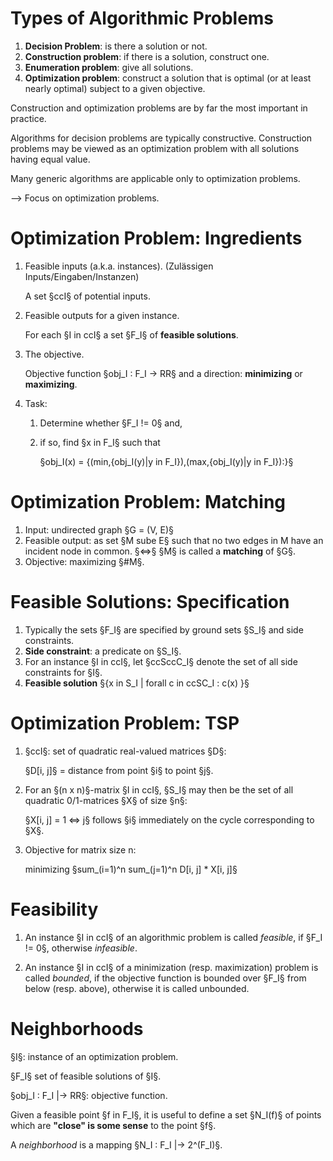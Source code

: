 # Types of Algorithmic Problems

1.  **Decision Problem**: is there a solution or not.
2.  **Construction problem**: if there is a solution, construct one.
3.  **Enumeration problem**: give all solutions.
4.  **Optimization problem**: construct a solution that is optimal (or at least
    nearly optimal) subject to a given objective.

Construction and optimization problems are by far the most important in
practice.

Algorithms for decision problems are typically constructive. Construction
problems may be viewed as an optimization problem with all solutions having
equal value.

Many generic algorithms are applicable only to optimization problems.

--> Focus on optimization problems.

# Optimization Problem: Ingredients

1.  Feasible inputs (a.k.a. instances). (Zulässigen Inputs/Eingaben/Instanzen)

    A set §ccI§ of potential inputs.

2.  Feasible outputs for a given instance.

    For each §I in ccI§ a set §F_I§ of **feasible solutions**.

3.  The objective.

    Objective function §obj_I : F_I -> RR§ and a direction: **minimizing** or
    **maximizing**.

4.  Task:

    1.  Determine whether §F_I != 0§ and,
    2.  if so, find §x in F_I§ such that

        §obj_I(x) = {(min,{obj_I(y)|y in F_I}),(max,{obj_I(y)|y in F_I}):}§

# Optimization Problem: Matching

1. Input: undirected graph §G = (V, E)§
2. Feasible output: as set §M sube E§ such that no two edges in M have an
   incident node in common. §<=>§ §M§ is called a **matching** of §G§.
3. Objective: maximizing §#M§.

# Feasible Solutions: Specification

1. Typically the sets §F_I§ are specified by ground sets §S_I§ and side
   constraints.
2. **Side constraint**: a predicate on §S_I§.
3. For an instance §I in ccI§, let §ccSccC_I§ denote the set of all side
   constraints for §I§.
4. **Feasible solution** §{x in S_I | forall c in ccSC_I : c(x) }§

# Optimization Problem: TSP

1. §ccI§: set of quadratic real-valued matrices §D§:

    §D[i, j]§ = distance from point §i§ to point §j§.

2. For an §(n x n)§-matrix §I in ccI§, §S_I§ may then be the set of all
   quadratic 0/1-matrices §X§ of size §n§:

    §X[i, j] = 1 <=> j§ follows §i§ immediately on the cycle corresponding to
    §X§.

3. Objective for matrix size n:

    minimizing §sum\_(i=1)^n sum\_(j=1)^n D[i, j] \* X[i, j]§

# Feasibility

<!-- prettier-ignore -->
1. An instance §I in ccI§ of an algorithmic problem is called _feasible_, if
   §F_I != 0§, otherwise _infeasible_.

2) An instance §I in ccI§ of a minimization (resp. maximization) problem is
   called _bounded_, if the objective function is bounded over §F_I§ from below
   (resp. above), otherwise it is called unbounded.

# Neighborhoods

§I§: instance of an optimization problem.

§F_I§ set of feasible solutions of §I§.

§obj_I : F_I |-> RR§: objective function.

Given a feasible point §f in F_I§, it is useful to define a set §N_I(f)§ of
points which are **"close" is some sense** to the point §f§.

A _neighborhood_ is a mapping §N_I : F_I |-> 2^(F_I)§.
